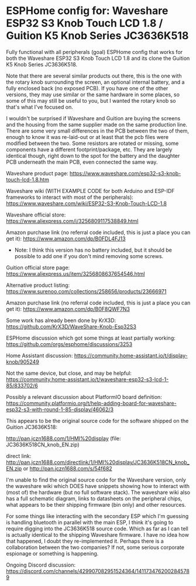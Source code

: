 # ESPHome config for: Waveshare ESP32 S3 Knob Touch LCD 1.8 / Guition K5 Knob Series JC3636K518
Fully functional with all peripherals (goal) ESPHome config that works for both the Waveshare ESP32 S3 Knob Touch LCD 1.8 and its clone the Guition K5 Knob Series JC3636K518.  

Note that there are several similar products out there, this is the one with the rotary knob surrounding the screen, an optional internal battery, and a fully enclosed back (no exposed PCB).  If you have one of the other versions, they may use similar or the same hardware in some places, so some of this may still be useful to you, but I wanted the rotary knob so that's what I've focused on.

I wouldn't be surprised if Waveshare and Guition are buying the screens and the housing from the same supplier made on the same production line.  There are some very small differences in the PCB between the two of them, enough to know it was re-laid-out or at least that the pcb files were modified between the two.  Some resistors are rotated or missing, some components have a different footprint/package, etc.  They are largely identical though, right down to the spot for the battery and the daughter PCB underneath the main PCB, even connected the same way.

Waveshare product page: https://www.waveshare.com/esp32-s3-knob-touch-lcd-1.8.htm

Waveshare wiki (WITH EXAMPLE CODE for both Arduino and ESP-IDF frameworks to interact with most of the peripherals): https://www.waveshare.com/wiki/ESP32-S3-Knob-Touch-LCD-1.8

Waveshare official store: https://www.aliexpress.com/i/3256809117538849.html

Amazon purchase link (no referral code included, this is just a place you can get it): https://www.amazon.com/dp/B0FDL4FJ13
* Note: I think this version has no battery included, but it should be possible to add one if you don't mind removing some screws.

Guition official store page: https://www.aliexpress.us/item/3256808637654546.html

Alternative product listing: https://www.surenoo.com/collections/258656/products/23666971

Amazon purchase link (no referral code included, this is just a place you can get it): https://www.amazon.com/dp/B0F8QWF7N3

Some work has already been done by KrX3D: https://github.com/KrX3D/WaveShare-Knob-Esp32S3

ESPHome discussion which got some things at least partially working: https://github.com/orgs/esphome/discussions/3253

Home Assistant discussion: https://community.home-assistant.io/t/display-knob/905249

Not the same device, but close, and may be helpful: https://community.home-assistant.io/t/waveshare-esp32-s3-lcd-1-85/833702/6

Possibly a relevant discussion about PlatformIO board definition: https://community.platformio.org/t/help-adding-board-for-waveshare-esp32-s3-with-round-1-85-display/46062/3

This appears to be the original source code for the software shipped on the Guition JC3636K518: 

http://pan.jczn1688.com/1/HMI%20display (file: JC3636K518CN_knob_EN.zip)

direct link: http://pan.jczn1688.com/directlink/1/HMI%20display/JC3636K518CN_knob_EN.zip or http://pan.jczn1688.com/s/54f682

I'm unable to find the original source code for the Waveshare version, only the waveshare wiki which DOES have snippets showing how to interact with (most of) the hardware (but no full software stack).  The waveshare wiki also has a full schematic diagram, links to datasheets on the peripheral chips, what appears to be their shipping firmware (bin only) and other resources.  

For some things like interacting with the secondary ESP which I'm guessing is handling bluetooth in parallel with the main ESP, I think it's going to require digging into the JC3636K518 source code.  Which as far as I can tell is actually identical to the shipping Waveshare firmware.  I have no idea how that happened, I doubt they re-implemented it.  Perhaps there is a collaboration between the two companies?  If not, some serious corporate espionage or something is happening.

Ongoing Discord discussion: https://discord.com/channels/429907082951524364/1411734762002845789
